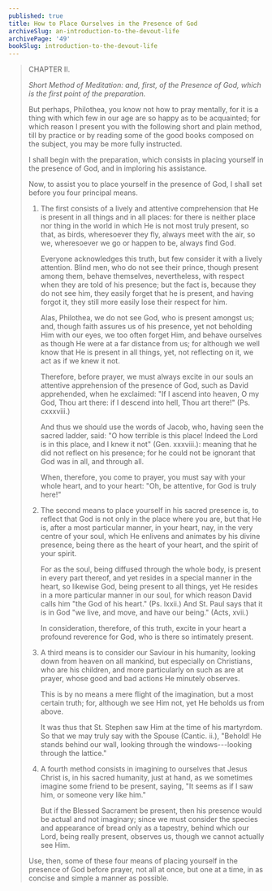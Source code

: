 ```yaml
---
published: true
title: How to Place Ourselves in the Presence of God
archiveSlug: an-introduction-to-the-devout-life
archivePage: '49'
bookSlug: introduction-to-the-devout-life
---
```


> CHAPTER II.
>
> *Short Method of Meditation: and, first, of the Presence of God, which is the first point of the preparation.*
>
> But perhaps, Philothea, you know not how to pray mentally, for it is a thing with which few in our age are so happy as to be acquainted; for which reason I present you with the following short and plain method, till by practice or by reading some of the good books composed on the subject, you may be more fully instructed.
>
> I shall begin with the preparation, which consists in placing yourself in the presence of God, and in imploring his assistance.
>
> Now, to assist you to place yourself in the presence of God, I shall set before you four principal means.
>
> 1. The first consists of a lively and attentive comprehension that He is present in all things and in all places: for there is neither place nor thing in the world in which He is not most truly present, so that, as birds, wheresoever they fly, always meet with the air, so we, wheresoever we go or happen to be, always find God.
>
>    Everyone acknowledges this truth, but few consider it with a lively attention. Blind men, who do not see their prince, though present among them, behave themselves, nevertheless, with respect when they are told of his presence; but the fact is, because they do not see him, they easily forget that he is present, and having forgot it, they still more easily lose their respect for him.
>
>    Alas, Philothea, we do not see God, who is present amongst us; and, though faith assures us of his presence, yet not beholding Him with our eyes, we too often forget Him, and behave ourselves as though He were at a far distance from us; for although we well know that He is present in all things, yet, not reflecting on it, we act as if we knew it not.
>
>    Therefore, before prayer, we must always excite in our souls an attentive apprehension of the presence of God, such as David apprehended, when he exclaimed: "If I ascend into heaven, O my God, Thou art there: if I descend into hell, Thou art there!" (Ps. cxxxviii.)
>
>    And thus we should use the words of Jacob, who, having seen the sacred ladder, said: "O how terrible is this place! Indeed the Lord is in this place, and I knew it not" (Gen. xxxviii.): meaning that he did not reflect on his presence; for he could not be ignorant that God was in all, and through all.
>
>    When, therefore, you come to prayer, you must say with your whole heart, and to your heart: "Oh, be attentive, for God is truly here!"
>
> 2. The second means to place yourself in his sacred presence is, to reflect that God is not only in the place where you are, but that He is, after a most particular manner, in your heart, nay, in the very centre of your soul, which He enlivens and animates by his divine presence, being there as the heart of your heart, and the spirit of your spirit.
>
>    For as the soul, being diffused through the whole body, is present in every part thereof, and yet resides in a special manner in the heart, so likewise God, being present to all things, yet He resides in a more particular manner in our soul, for which reason David calls him "the God of his heart." (Ps. lxxii.) And St. Paul says that it is in God "we live, and move, and have our being." (Acts, xvii.)
>
>    In consideration, therefore, of this truth, excite in your heart a profound reverence for God, who is there so intimately present.
>
> 3. A third means is to consider our Saviour in his humanity, looking down from heaven on all mankind, but especially on Christians, who are his children, and more particularly on such as are at prayer, whose good and bad actions He minutely observes.
>
>    This is by no means a mere flight of the imagination, but a most certain truth; for, although we see Him not, yet He beholds us from above.
>
>    It was thus that St. Stephen saw Him at the time of his martyrdom. So that we may truly say with the Spouse (Cantic. ii.), "Behold! He stands behind our wall, looking through the windows---looking through the lattice."
>
> 4. A fourth method consists in imagining to ourselves that Jesus Christ is, in his sacred humanity, just at hand, as we sometimes imagine some friend to be present, saying, "It seems as if I saw him, or someone very like him."
>
>    But if the Blessed Sacrament be present, then his presence would be actual and not imaginary; since we must consider the species and appearance of bread only as a tapestry, behind which our Lord, being really present, observes us, though we cannot actually see Him.
>
> Use, then, some of these four means of placing yourself in the presence of God before prayer, not all at once, but one at a time, in as concise and simple a manner as possible.
